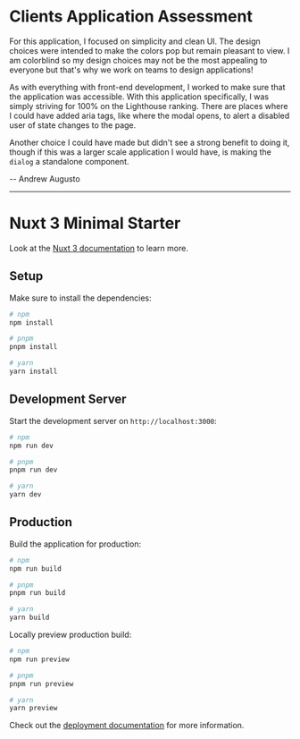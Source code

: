 # Clients Application Assessment

For this application, I focused on simplicity and clean UI. The design choices were intended to make the colors pop but remain pleasant to view. I am colorblind so my design choices may not be the most appealing to everyone but that's why we work on teams to design applications!

As with everything with front-end development, I worked to make sure that the application was accessible. With this application specifically, I was simply striving for 100% on the Lighthouse ranking. There are places where I could have added aria tags, like where the modal opens, to alert a disabled user of state changes to the page.

Another choice I could have made but didn't see a strong benefit to doing it, though if this was a larger scale application I would have, is making the `dialog` a standalone component.

-- Andrew Augusto

---

# Nuxt 3 Minimal Starter

Look at the [Nuxt 3 documentation](https://nuxt.com/docs/getting-started/introduction) to learn more.

## Setup

Make sure to install the dependencies:

```bash
# npm
npm install

# pnpm
pnpm install

# yarn
yarn install
```

## Development Server

Start the development server on `http://localhost:3000`:

```bash
# npm
npm run dev

# pnpm
pnpm run dev

# yarn
yarn dev
```

## Production

Build the application for production:

```bash
# npm
npm run build

# pnpm
pnpm run build

# yarn
yarn build
```

Locally preview production build:

```bash
# npm
npm run preview

# pnpm
pnpm run preview

# yarn
yarn preview
```

Check out the [deployment documentation](https://nuxt.com/docs/getting-started/deployment) for more information.
